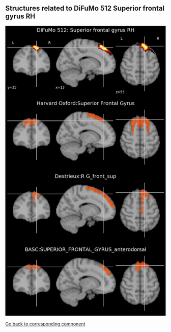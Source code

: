 


## Structures related to DiFuMo 512 Superior frontal gyrus RH

![43](43.jpg "Structures related to DiFuMo 512 Superior frontal gyrus RH")

[Go back to corresponding component](https://parietal-inria.github.io/DiFuMo/512/html/43.html)